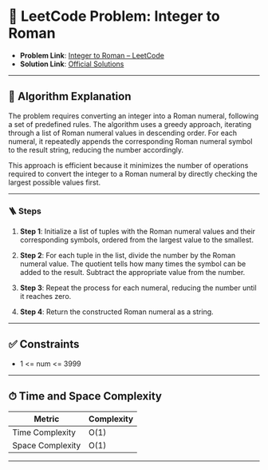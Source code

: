 # 🧩 LeetCode Problem: Integer to Roman

- **Problem Link**: [Integer to Roman – LeetCode](https://leetcode.com/problems/integer-to-roman/)
- **Solution Link**: [Official Solutions](https://leetcode.com/problems/integer-to-roman/solutions/)

---

## 🧠 Algorithm Explanation

The problem requires converting an integer into a Roman numeral, following a set of predefined rules. The algorithm uses a greedy approach, iterating through a list of Roman numeral values in descending order. For each numeral, it repeatedly appends the corresponding Roman numeral symbol to the result string, reducing the number accordingly.

This approach is efficient because it minimizes the number of operations required to convert the integer to a Roman numeral by directly checking the largest possible values first.

---

### 🪜 Steps

1. **Step 1**: Initialize a list of tuples with the Roman numeral values and their corresponding symbols, ordered from the largest value to the smallest.

2. **Step 2**: For each tuple in the list, divide the number by the Roman numeral value. The quotient tells how many times the symbol can be added to the result. Subtract the appropriate value from the number.

3. **Step 3**: Repeat the process for each numeral, reducing the number until it reaches zero.

4. **Step 4**: Return the constructed Roman numeral as a string.

---

## ✅ Constraints

- 1 <= num <= 3999

---

## ⏱ Time and Space Complexity

| Metric            | Complexity |
|-------------------|------------|
| Time Complexity   | O(1)       |
| Space Complexity  | O(1)       |

---
